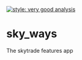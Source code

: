 [![style: very good analysis](https://img.shields.io/badge/style-very_good_analysis-B22C89.svg)](https://pub.dev/packages/very_good_analysis)

# sky_ways

The skytrade features app
